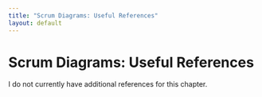 ```yaml
---
title: "Scrum Diagrams: Useful References"
layout: default
---
```


# Scrum Diagrams: Useful References

I do not currently have additional references for this chapter.